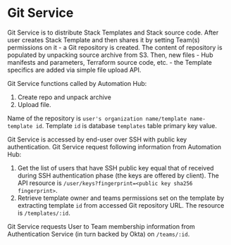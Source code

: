 # Git Service

Git Service is to distribute Stack Templates and Stack source code. After user creates Stack Template and then shares it by setting Team(s) permissions on it - a Git repository is created. The content of repository is populated by unpacking source archive from S3. Then, new files - Hub manifests and parameters, Terraform source code, etc. - the Template specifics are added via simple file upload API. 

Git Service functions called by Automation Hub:

1. Create repo and unpack archive
2. Upload file.

Name of the repository is `user's organization name/template name-template id`. Template `id` is database `templates` table primary key value.

Git Service is accessed by end-user over SSH with public key authentication. Git Service request following information from Automation Hub:

1. Get the list of users that have SSH public key equal that of received  during SSH authentication phase (the keys are offered by client). The API resource is `/user/keys?fingerprint=<public key sha256 fingerprint>`.
2. Retrieve template owner and teams permissions set on the template by extracting template `id` from accessed Git repository URL. The resource is `/templates/:id`.

Git Service requests User to Team membership information from Authentication Service (in turn backed by Okta) on `/teams/:id`.
